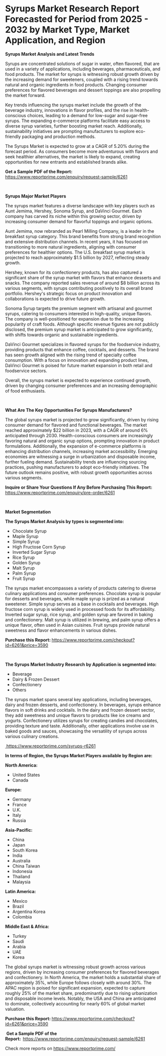 <p><h1>Syrups Market Research Report Forecasted for Period from 2025 -  2032 by Market Type, Market Application, and Region</h1></p><p><strong>Syrups Market Analysis and Latest Trends</strong></p>
<p><p>Syrups are concentrated solutions of sugar in water, often flavored, that are used in a variety of applications, including beverages, pharmaceuticals, and food products. The market for syrups is witnessing robust growth driven by the increasing demand for sweeteners, coupled with a rising trend towards natural and organic ingredients in food products. Changing consumer preferences for flavored beverages and dessert toppings are also propelling the market forward.</p><p>Key trends influencing the syrups market include the growth of the beverage industry, innovations in flavor profiles, and the rise in health-conscious choices, leading to a demand for low-sugar and sugar-free syrups. The expanding e-commerce platforms facilitate easy access to diverse syrup varieties, further boosting market reach. Additionally, sustainability initiatives are prompting manufacturers to explore eco-friendly packaging and production methods.</p><p>The Syrups Market is expected to grow at a CAGR of 5.20% during the forecast period. As consumers become more adventurous with flavors and seek healthier alternatives, the market is likely to expand, creating opportunities for new entrants and established brands alike.</p></p>
<p><strong>Get a Sample PDF of the Report:&nbsp;</strong> <a href="https://www.reportprime.com/enquiry/request-sample/6261?utm_campaign=3542&utm_medium=2&utm_source=Github&utm_content=ia&utm_term=19032025&utm_id=syrups">https://www.reportprime.com/enquiry/request-sample/6261</a></p>
<p>&nbsp;</p>
<p><strong>Syrups Major Market Players</strong></p>
<p><p>The syrups market features a diverse landscape with key players such as Aunt Jemima, Hershey, Sonoma Syrup, and DaVinci Gourmet. Each company has carved its niche within this growing sector, driven by increasing consumer demand for flavorful toppings and organic options.</p><p>Aunt Jemima, now rebranded as Pearl Milling Company, is a leader in the breakfast syrup category. This brand benefits from strong brand recognition and extensive distribution channels. In recent years, it has focused on transitioning to more natural ingredients, aligning with consumer preferences for healthier options. The U.S. breakfast syrup market is projected to reach approximately $1.5 billion by 2027, reflecting steady growth.</p><p>Hershey, known for its confectionery products, has also captured a significant share of the syrup market with flavors that enhance desserts and snacks. The company reported sales revenue of around $8 billion across its various segments, with syrups contributing positively to its overall brand portfolio. Hershey's strategic focus on product innovation and collaborations is expected to drive future growth.</p><p>Sonoma Syrup targets the premium segment with artisanal and gourmet syrups, catering to consumers interested in high-quality, unique flavors. The company is well-positioned for expansion due to the increasing popularity of craft foods. Although specific revenue figures are not publicly disclosed, the premium syrup market is anticipated to grow significantly, with shifts towards organic and sustainable ingredients.</p><p>DaVinci Gourmet specializes in flavored syrups for the foodservice industry, providing products that enhance coffee, cocktails, and desserts. The brand has seen growth aligned with the rising trend of specialty coffee consumption. With a focus on innovation and expanding product lines, DaVinci Gourmet is poised for future market expansion in both retail and foodservice sectors.</p><p>Overall, the syrups market is expected to experience continued growth, driven by changing consumer preferences and an increasing demographic of food enthusiasts.</p></p>
<p>&nbsp;</p>
<p><strong>What Are The Key Opportunities For Syrups Manufacturers?</strong></p>
<p><p>The global syrups market is projected to grow significantly, driven by rising consumer demand for flavored and functional beverages. The market reached approximately $22 billion in 2023, with a CAGR of around 6% anticipated through 2030. Health-conscious consumers are increasingly favoring natural and organic syrup options, prompting innovation in product formulations. Additionally, the expansion of e-commerce platforms is enhancing distribution channels, increasing market accessibility. Emerging economies are witnessing a surge in urbanization and disposable income, further fueling demand. Sustainability trends are influencing sourcing practices, pushing manufacturers to adopt eco-friendly initiatives. The future outlook remains positive, with robust growth opportunities across various segments.</p></p>
<p><strong>Inquire or Share Your Questions If Any Before Purchasing This Report:</strong> <a href="https://www.reportprime.com/enquiry/pre-order/6261?utm_campaign=3542&utm_medium=2&utm_source=Github&utm_content=ia&utm_term=19032025&utm_id=syrups">https://www.reportprime.com/enquiry/pre-order/6261</a></p>
<p>&nbsp;</p>
<p><strong>Market Segmentation</strong></p>
<p><strong>The Syrups Market Analysis by types is segmented into:</strong></p>
<p><ul><li>Chocolate Syrup</li><li>Maple Syrup</li><li>Simple Syrup</li><li>High Fructose Corn Syrup</li><li>Inverted Sugar Syrup</li><li>Rice Syrup</li><li>Golden Syrup</li><li>Malt Syrup</li><li>Palm Syrup</li><li>Fruit Syrup</li></ul></p>
<p><p>The syrups market encompasses a variety of products catering to diverse culinary applications and consumer preferences. Chocolate syrup is popular for desserts and beverages, while maple syrup is prized as a natural sweetener. Simple syrup serves as a base in cocktails and beverages. High fructose corn syrup is widely used in processed foods for its affordability. Inverted sugar syrup, rice syrup, and golden syrup are favored in baking and confectionery. Malt syrup is utilized in brewing, and palm syrup offers a unique flavor, often used in Asian cuisines. Fruit syrups provide natural sweetness and flavor enhancements in various dishes.</p></p>
<p><strong>Purchase this Report:&nbsp;</strong><a href="https://www.reportprime.com/checkout?id=6261&price=3590&utm_campaign=3542&utm_medium=2&utm_source=Github&utm_content=ia&utm_term=19032025&utm_id=syrups">https://www.reportprime.com/checkout?id=6261&price=3590</a></p>
<p>&nbsp;</p>
<p><strong>The Syrups Market Industry Research by Application is segmented into:</strong></p>
<p><ul><li>Beverage</li><li>Dairy & Frozen Dessert</li><li>Confectionery</li><li>Others</li></ul></p>
<p><p>The syrups market spans several key applications, including beverages, dairy and frozen desserts, and confectionery. In beverages, syrups enhance flavors in soft drinks and cocktails. In the dairy and frozen dessert sector, they add sweetness and unique flavors to products like ice creams and yogurts. Confectionery utilizes syrups for creating candies and chocolates, providing texture and taste. Additionally, other applications involve use in baked goods and sauces, showcasing the versatility of syrups across various culinary creations.</p></p>
<p><a href="https://www.reportprime.com/syrups-r6261?utm_campaign=3542&utm_medium=2&utm_source=Github&utm_content=ia&utm_term=19032025&utm_id=syrups">&nbsp;https://www.reportprime.com/syrups-r6261</a></p>
<p><strong>In terms of Region, the Syrups Market Players available by Region are:</strong></p>
<p>
    <p> <strong> North America: </strong>
        <ul>
            <li>United States</li>
            <li>Canada</li>
        </ul>
        </p> 
    <p> <strong> Europe: </strong>
        <ul>
            <li>Germany</li>
            <li>France</li>
            <li>U.K.</li>
            <li>Italy</li>
            <li>Russia</li>
        </ul>
        </p> 
    <p> <strong> Asia-Pacific: </strong>
        <ul>
            <li>China</li>
            <li>Japan</li>
            <li>South Korea</li>
            <li>India</li>
            <li>Australia</li>
            <li>China Taiwan</li>
            <li>Indonesia</li>
            <li>Thailand</li>
            <li>Malaysia</li>
        </ul>
        </p> 
    <p> <strong> Latin America: </strong>
        <ul>
            <li>Mexico</li>
            <li>Brazil</li>
            <li>Argentina Korea</li>
            <li>Colombia</li>
        </ul>
        </p> 
    <p> <strong> Middle East & Africa: </strong>
        <ul>
            <li>Turkey</li>
            <li>Saudi</li>
            <li>Arabia</li>
            <li>UAE</li>
            <li>Korea</li>
        </ul>
    </p>
    </p>
<p><p>The global syrups market is witnessing robust growth across various regions, driven by increasing consumer preferences for flavored beverages and confectionery. In North America, the market holds a substantial share of approximately 35%, while Europe follows closely with around 30%. The APAC region is poised for significant expansion, expected to capture roughly 25% of the market share, predominantly due to rising urbanization and disposable income levels. Notably, the USA and China are anticipated to dominate, collectively accounting for nearly 60% of global market valuation.</p></p>
<p><strong>Purchase this Report: </strong><a href="https://www.reportprime.com/checkout?id=6261&price=3590&utm_campaign=3542&utm_medium=2&utm_source=Github&utm_content=ia&utm_term=19032025&utm_id=syrups">https://www.reportprime.com/checkout?id=6261&price=3590</a></p>
<p>&nbsp;<strong>Get a Sample PDF of the Report:&nbsp;&nbsp;</strong><a href="https://www.reportprime.com/enquiry/request-sample/6261?utm_campaign=3542&utm_medium=2&utm_source=Github&utm_content=ia&utm_term=19032025&utm_id=syrups">https://www.reportprime.com/enquiry/request-sample/6261</a></p>
<p><strong></strong></p>
<p>Check more reports on <a href="https://www.reportprime.com/?utm_campaign=3542&utm_medium=2&utm_source=Github&utm_content=ia&utm_term=19032025&utm_id=syrups">https://www.reportprime.com/</a></p>
